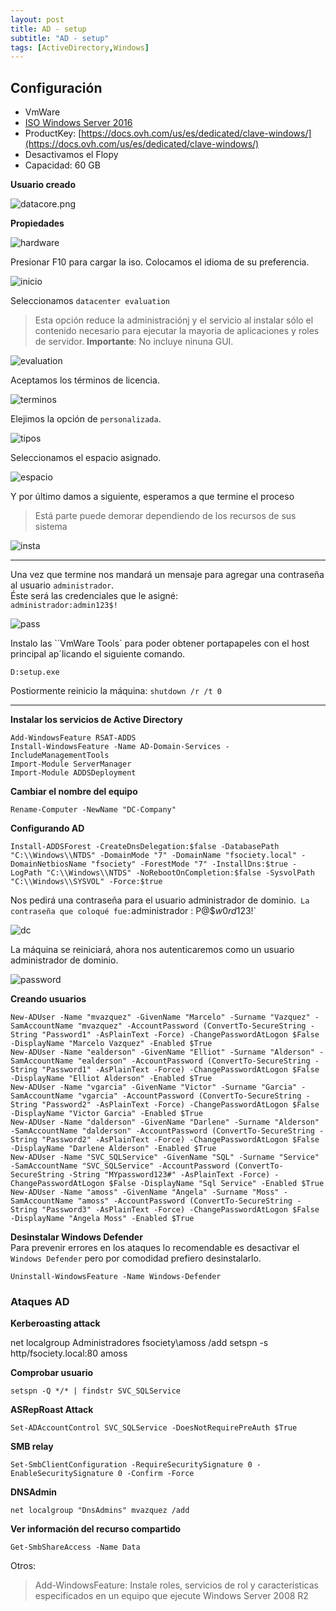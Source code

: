 ```yaml
---
layout: post
title: AD - setup
subtitle: "AD - setup"
tags: [ActiveDirectory,Windows]
---
```


## Configuración

* VmWare
* [ISO Windows Server 2016 ](https://www.microsoft.com/en-us/evalcenter/evaluate-windows-server-2016)
* ProductKey: [https://docs.ovh.com/us/es/dedicated/clave-windows/](https://docs.ovh.com/us/es/dedicated/clave-windows/)
* Desactivamos el Flopy
* Capacidad: 60 GB


**Usuario creado**

![datacore.png](../assets/imgs/ad/datacore.png)

**Propiedades**

![hardware](hardware.png)

Presionar F10 para cargar la iso.
Colocamos el idioma de su preferencia.

![inicio](../assets/imgs/ad/inicio.png)

Seleccionamos `datacenter evaluation`

> Esta opción reduce la administraciónj y el servicio al instalar sólo el contenido necesario para ejecutar la mayoria de aplicaciones y roles de servidor.
> **Importante**: No incluye ninuna GUI.

![evaluation](../assets/imgs/ad/evaluation.png)

Aceptamos los términos de licencia.

![terminos](../assets/imgs/ad/terminos.png)

Elejimos la opción de `personalizada`.

![tipos](../assets/imgs/ad/tipos.png)

Seleccionamos el espacio asignado.

![espacio](../assets/imgs/ad/espacio.png)

Y por último damos a siguiente, esperamos a que termine el proceso  
> Está parte puede demorar dependiendo de los recursos de sus sistema

![insta](../assets/imgs/ad/insta.png)

----

Una vez que termine nos mandará un mensaje para agregar una contraseña al usuario `administrador`.  
Éste será las credenciales que le asigné:  
`administrador:admin123$!`

![pass](../assets/imgs/ad/pass.png)

Instalo las ``VmWare Tools` para poder obtener portapapeles con el host principal ap´licando el siguiente comando.

```
D:setup.exe
```

Postiormente reinicio la máquina: `shutdown /r /t 0`

----

**Instalar los servicios de Active Directory**

```
Add-WindowsFeature RSAT-ADDS
Install-WindowsFeature -Name AD-Domain-Services -IncludeManagementTools
Import-Module ServerManager
Import-Module ADDSDeployment
```

**Cambiar el nombre del equipo**

```
Rename-Computer -NewName "DC-Company"
```

**Configurando AD**

```
Install-ADDSForest -CreateDnsDelegation:$false -DatabasePath "C:\\Windows\\NTDS" -DomainMode "7" -DomainName "fsociety.local" -DomainNetbiosName "fsociety" -ForestMode "7" -InstallDns:$true -LogPath "C:\\Windows\\NTDS" -NoRebootOnCompletion:$false -SysvolPath "C:\\Windows\\SYSVOL" -Force:$true
```

Nos pedirá una contraseña para el usuario administrador de dominio.` 
La contraseña que coloqué fue: `administrador : P@$$w0rd123$!`

![dc](../assets/imgs/ad/ad.png)

La máquina se reiniciará, ahora nos autenticaremos como un usuario administrador de dominio.

![password](../assets/imgs/ad/password.png)

**Creando usuarios**

```
New-ADUser -Name "mvazquez" -GivenName "Marcelo" -Surname "Vazquez" -SamAccountName "mvazquez" -AccountPassword (ConvertTo-SecureString -String "Password1" -AsPlainText -Force) -ChangePasswordAtLogon $False -DisplayName "Marcelo Vazquez" -Enabled $True
New-ADUser -Name "ealderson" -GivenName "Elliot" -Surname "Alderson" -SamAccountName "ealderson" -AccountPassword (ConvertTo-SecureString -String "Password1" -AsPlainText -Force) -ChangePasswordAtLogon $False -DisplayName "Elliot Alderson" -Enabled $True
New-ADUser -Name "vgarcia" -GivenName "Victor" -Surname "Garcia" -SamAccountName "vgarcia" -AccountPassword (ConvertTo-SecureString -String "Password2" -AsPlainText -Force) -ChangePasswordAtLogon $False -DisplayName "Victor Garcia" -Enabled $True
New-ADUser -Name "dalderson" -GivenName "Darlene" -Surname "Alderson" -SamAccountName "dalderson" -AccountPassword (ConvertTo-SecureString -String "Password2" -AsPlainText -Force) -ChangePasswordAtLogon $False -DisplayName "Darlene Alderson" -Enabled $True
New-ADUser -Name "SVC_SQLService" -GivenName "SQL" -Surname "Service" -SamAccountName "SVC_SQLService" -AccountPassword (ConvertTo-SecureString -String "MYpassword123#" -AsPlainText -Force) -ChangePasswordAtLogon $False -DisplayName "Sql Service" -Enabled $True
New-ADUser -Name "amoss" -GivenName "Angela" -Surname "Moss" -SamAccountName "amoss" -AccountPassword (ConvertTo-SecureString -String "Password3" -AsPlainText -Force) -ChangePasswordAtLogon $False -DisplayName "Angela Moss" -Enabled $True
```

**Desinstalar Windows Defender**  
Para prevenir errores en los ataques lo recomendable es desactivar el `Windows Defender` pero por comodidad prefiero desinstalarlo.

```
Uninstall-WindowsFeature -Name Windows-Defender
```

### Ataques AD

**Kerberoasting attack**

net localgroup Administradores fsociety\amoss /add
setspn -s http/fsociety.local:80 amoss


**Comprobar usuario**

```
setspn -Q */* | findstr SVC_SQLService
```

**ASRepRoast Attack**

```
Set-ADAccountControl SVC_SQLService -DoesNotRequirePreAuth $True
```

**SMB relay**

```
Set-SmbClientConfiguration -RequireSecuritySignature 0 -EnableSecuritySignature 0 -Confirm -Force
```

**DNSAdmin**

```
net localgroup "DnsAdmins" mvazquez /add
```

**Ver información del recurso compartido**

```
Get-SmbShareAccess -Name Data
```

Otros:

> Add-WindowsFeature: Instale roles, servicios de rol y características especificados en un equipo que ejecute Windows Server 2008 R2
